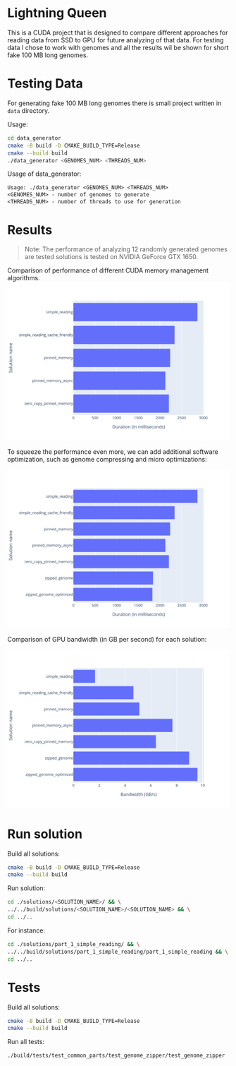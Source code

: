 # Lightning Queen

This is a CUDA project that is designed to compare different approaches for reading data from SSD to GPU for future analyzing of that data.
For testing data I chose to work with genomes and all the results wil be shown for short fake 100 MB long genomes.

# Testing Data

For generating fake 100 MB long genomes there is small project written in `data` directory.

Usage:

```bash
cd data_generator
cmake -B build -D CMAKE_BUILD_TYPE=Release
cmake --build build
./data_generator <GENOMES_NUM> <THREADS_NUM>
```

Usage of data_generator:
```
Usage: ./data_generator <GENOMES_NUM> <THREADS_NUM>
<GENOMES_NUM> - number of genomes to generate
<THREADS_NUM> - number of threads to use for generation
```


# Results

> Note: The performance of analyzing 12 randomly generated genomes are tested solutions is tested on NVIDIA GeForce GTX 1650. 

Comparison of performance of different CUDA memory management algorithms.
![Duration](./results/duration.png)

To squeeze the performance even more, we can add additional software optimization, such as genome compressing and micro optimizations:

![Duration](./results/duration_extra.png)

Comparison of GPU bandwidth (in GB per second) for each solution:

![Duration](./results/bandwidth.png)


# Run solution

Build all solutions:

```bash
cmake -B build -D CMAKE_BUILD_TYPE=Release
cmake --build build
```

Run solution:

```bash
cd ./solutions/<SOLUTION_NAME>/ && \
../../build/solutions/<SOLUTION_NAME>/<SOLUTION_NAME> && \
cd ../..
```
For instance:

```bash
cd ./solutions/part_1_simple_reading/ && \
../../build/solutions/part_1_simple_reading/part_1_simple_reading && \
cd ../..
```

# Tests

Build all solutions:
```bash
cmake -B build -D CMAKE_BUILD_TYPE=Release
cmake --build build
```

Run all tests:

```bash
./build/tests/test_common_parts/test_genome_zipper/test_genome_zipper
```
